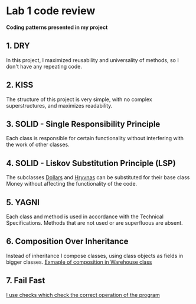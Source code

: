 # Lab 1 code review

**Coding patterns presented in my project**

## 1. DRY
In this project, I maximized reusability and universality of methods, so I don't have any repeating code.

## 2. KISS
The structure of this project is very simple, with no complex superstructures, and maximizes readability.

## 3. SOLID - Single Responsibility Principle
Each class is responsible for certain functionality without interfering with the work of other classes.

## 4. SOLID - Liskov Substitution Principle (LSP)
The subclasses [Dollars](./Lab1/ClassLibrary/Dollar.cs) and [Hryvnas](./Lab1/ClassLibrary/Hryvnas.cs) can be substituted for their base class Money without affecting the functionality of the code.

## 5. YAGNI
Each class and method is used in accordance with the Technical Specifications. Methods that are not used or are superfluous are absent.

## 6. Composition Over Inheritance
Instead of inheritance I compose classes, using class objects as fields in bigger classes. 
[Exmaple of composition in Warehouse class](./Lab1/ClassLibrary/Warehouse.cs#L11)

## 7. Fail Fast
[I use checks which check the correct operation of the program](./Lab1/ClassLibrary/Warehouse.cs#L32-36)
